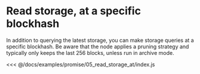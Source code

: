 # Read storage, at a specific blockhash

In addition to querying the latest storage, you can make storage queries at a specific blockhash. Be aware that the node applies a pruning strategy and typically only keeps the last 256 blocks, unless run in archive mode.

<<< @/docs/examples/promise/05_read_storage_at/index.js
